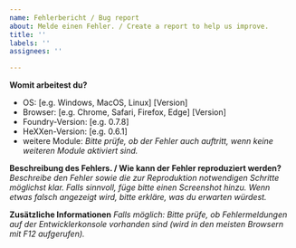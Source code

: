 ```yaml
---
name: Fehlerbericht / Bug report
about: Melde einen Fehler. / Create a report to help us improve.
title: ''
labels: ''
assignees: ''

---
```


**Womit arbeitest du?**
 - OS: [e.g. Windows, MacOS, Linux] [Version]
 - Browser: [e.g. Chrome, Safari, Firefox, Edge] [Version]
 - Foundry-Version: [e.g. 0.7.8]
 - HeXXen-Version: [e.g. 0.6.1]
 - weitere Module: *Bitte prüfe, ob der Fehler auch auftritt, wenn keine weiteren Module aktiviert sind.*

**Beschreibung des Fehlers. / Wie kann der Fehler reproduziert werden?**
*Beschreibe den Fehler sowie die zur Reproduktion notwendigen Schritte möglichst klar. Falls sinnvoll, füge bitte einen Screenshot hinzu. Wenn etwas falsch angezeigt wird, bitte erkläre, was du erwarten würdest.*

**Zusätzliche Informationen**
*Falls möglich: Bitte prüfe, ob Fehlermeldungen auf der Entwicklerkonsole vorhanden sind (wird in den meisten Browsern mit F12 aufgerufen).*
